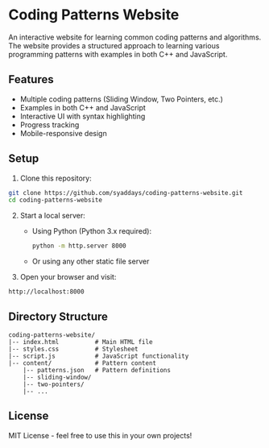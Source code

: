 # Coding Patterns Website

An interactive website for learning common coding patterns and algorithms. The website provides a structured approach to learning various programming patterns with examples in both C++ and JavaScript.

## Features

- Multiple coding patterns (Sliding Window, Two Pointers, etc.)
- Examples in both C++ and JavaScript
- Interactive UI with syntax highlighting
- Progress tracking
- Mobile-responsive design

## Setup

1. Clone this repository:
```bash
git clone https://github.com/syaddays/coding-patterns-website.git
cd coding-patterns-website
```

2. Start a local server:
   - Using Python (Python 3.x required):
     ```bash
     python -m http.server 8000
     ```
   - Or using any other static file server

3. Open your browser and visit:
```
http://localhost:8000
```

## Directory Structure

```
coding-patterns-website/
|-- index.html          # Main HTML file
|-- styles.css          # Stylesheet
|-- script.js           # JavaScript functionality
|-- content/            # Pattern content
    |-- patterns.json   # Pattern definitions
    |-- sliding-window/
    |-- two-pointers/
    |-- ...
```

## License

MIT License - feel free to use this in your own projects!

